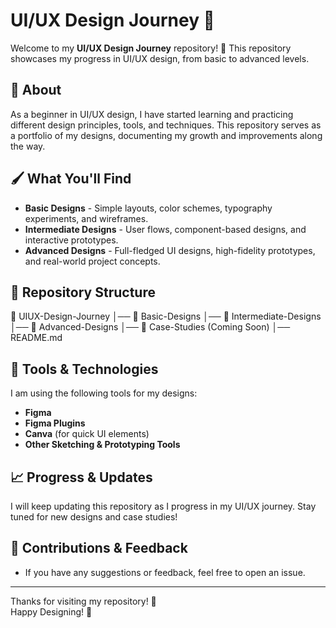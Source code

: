 # UI/UX Design Journey 🎨  

Welcome to my **UI/UX Design Journey** repository! 🚀 This repository showcases my progress in UI/UX design, from basic to advanced levels.  

## 📌 About  
As a beginner in UI/UX design, I have started learning and practicing different design principles, tools, and techniques. This repository serves as a portfolio of my designs, documenting my growth and improvements along the way.  

## 🖌️ What You'll Find  
- **Basic Designs** - Simple layouts, color schemes, typography experiments, and wireframes.  
- **Intermediate Designs** - User flows, component-based designs, and interactive prototypes.  
- **Advanced Designs** - Full-fledged UI designs, high-fidelity prototypes, and real-world project concepts.  

## 📂 Repository Structure  
📁 UIUX-Design-Journey
│── 📂 Basic-Designs
│── 📂 Intermediate-Designs
│── 📂 Advanced-Designs
│── 📂 Case-Studies (Coming Soon)
│── README.md


## 🔧 Tools & Technologies  
I am using the following tools for my designs:  
- **Figma**  
- **Figma Plugins**  
- **Canva** (for quick UI elements)  
- **Other Sketching & Prototyping Tools**  

## 📈 Progress & Updates  
I will keep updating this repository as I progress in my UI/UX journey. Stay tuned for new designs and case studies!  

## 🤝 Contributions & Feedback  
- If you have any suggestions or feedback, feel free to open an issue.   

---

Thanks for visiting my repository! 🎉  
Happy Designing! 🚀  
